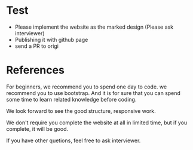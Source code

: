 # Test

- Please implement the website as the marked design (Please ask interviewer)
- Publishing it with github page
- send a PR to origi

# References
For beginners, we recommend you to spend one day to code. we recommend you to use bootstrap. And it is for sure that you can spend some time to learn related knowledge before coding.

We look forward to see the good structure, responsive work.

We don't require you complete the website at all in limited time, but if you complete, it will be good.


If you have other quetions, feel free to ask interviewer.
